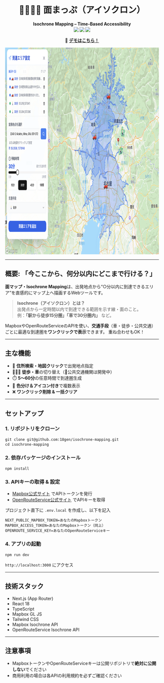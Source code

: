 <div align="center">

# 🚗🚶‍♂️🚃 面まっぷ（アイソクロン）  

**Isochrone Mapping – Time-Based Accessibility**
<br />
<sub>
  <img src="https://img.shields.io/badge/Next.js-black?style=flat-square&logo=next.js" />
  <img src="https://img.shields.io/badge/TypeScript-blue?style=flat-square&logo=typescript" />
  <img src="https://img.shields.io/badge/Mapbox-blueviolet?style=flat-square&logo=mapbox" />
</sub>

🚀 <b>[デモはこちら！](https://isochrone-mapping.vercel.app/)</b>
</div>
<img width="1010" height="676" alt="Screenshot" src="resource/doc/demo.png" />
</div>

---

## 概要: 「今ここから、**何分以内**にどこまで行ける？」  
**面マップ・Isochrone Mapping**は、出発地点から“○分以内に到達できるエリア”を直感的にマップ上へ描画するWebツールです。

> **Isochrone（アイソクロン）とは？**  
> 出発点から一定時間以内で到達できる範囲を示す線・面のこと。  
> 例：**「駅から徒歩15分圏」「車で30分圏内」** など。

MapboxやOpenRouteServiceのAPIを使い、**交通手段**（車・徒歩・公共交通）ごとに最適な到達圏を**ワンクリックで表示**できます。
重ね合わせもOK！

---

## 主な機能

- 🔎 **住所検索・地図クリック**で出発地点指定
- 🚶‍♂️🚗 **徒歩・車**の切り替え（🚃公共交通機関は開発中）
- ⏱️ **5～60分**の任意時間で到達圏生成
- 🎨 **色分け＆アイコン付き**で複数表示
- ❌ **ワンクリック削除 & 一括クリア**

---

## セットアップ

### 1. リポジトリをクローン
```
git clone git@github.com:18gen/isochrone-mapping.git
cd isochrone-mapping
```

### 2. 依存パッケージのインストール
```
npm install
```

### 3. **APIキーの取得 & 設定**
- [Mapbox公式サイト](https://account.mapbox.com/) でAPIトークンを発行
- [OpenRouteService公式サイト](https://openrouteservice.org/sign-up/) でAPIキーを取得

プロジェクト直下に `.env.local` を作成し、以下を記入
```
NEXT_PUBLIC_MAPBOX_TOKEN=あなたのMapboxトークン
MAPBOX_ACCESS_TOKEN=あなたのMapboxトークン（同上）
OPENROUTE_SERVICE_KEY=あなたのOpenRouteServiceキー
```
### 4. **アプリの起動**
```bash
npm run dev
```
`http://localhost:3000` にアクセス

---

## 技術スタック

- Next.js (App Router)
- React 18
- TypeScript
- Mapbox GL JS
- Tailwind CSS
- Mapbox Isochrone API
- OpenRouteService Isochrone API

---

## 注意事項

- MapboxトークンやOpenRouteServiceキーは公開リポジトリで**絶対に公開しない**でください
- 商用利用の場合は各APIの利用規約を必ずご確認ください

